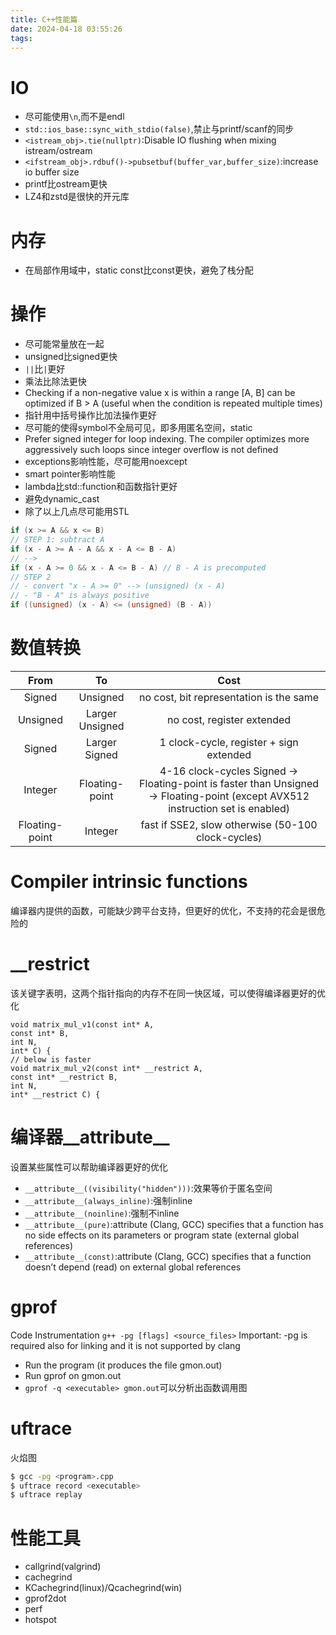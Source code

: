 ```yaml
---
title: C++性能篇
date: 2024-04-18 03:55:26
tags:
---
```


# IO
- 尽可能使用`\n`,而不是endl
- `std::ios_base::sync_with_stdio(false)`,禁止与printf/scanf的同步
- `<istream_obj>.tie(nullptr)`:Disable IO flushing when mixing istream/ostream
- `<ifstream_obj>.rdbuf()->pubsetbuf(buffer_var,buffer_size)`:increase io buffer size
- printf比ostream更快
- LZ4和zstd是很快的开元库 
# 内存
- 在局部作用域中，static const比const更快，避免了栈分配
# 操作
- 尽可能常量放在一起
- unsigned比signed更快
- `||`比`|`更好
- 乘法比除法更快
- Checking if a non-negative value x is within a range [A, B] can be optimized if B > A (useful when the condition is repeated multiple times)
- 指针用中括号操作比加法操作更好
- 尽可能的使得symbol不全局可见，即多用匿名空间，static
- Prefer signed integer for loop indexing. The compiler optimizes more aggressively such loops since integer overflow is not defined
- exceptions影响性能，尽可能用noexcept
- smart pointer影响性能
- lambda比std::function和函数指针更好
- 避免dynamic_cast
- 除了以上几点尽可能用STL
```C++
if (x >= A && x <= B)
// STEP 1: subtract A
if (x - A >= A - A && x - A <= B - A)
// -->
if (x - A >= 0 && x - A <= B - A) // B - A is precomputed
// STEP 2
// - convert "x - A >= 0" --> (unsigned) (x - A)
// - "B - A" is always positive
if ((unsigned) (x - A) <= (unsigned) (B - A))
```
# 数值转换
|From|To|Cost|
|:-:|:-:|:-:|
|Signed|Unsigned|no cost, bit representation is the same|
|Unsigned|Larger Unsigned|no cost, register extended|
|Signed|Larger Signed|1 clock-cycle, register + sign extended|
|Integer|Floating-point|4-16 clock-cycles Signed → Floating-point is faster than Unsigned → Floating-point (except AVX512 instruction set is enabled)|
|Floating-point|Integer|fast if SSE2, slow otherwise (50-100 clock-cycles)|
# Compiler intrinsic functions
编译器内提供的函数，可能缺少跨平台支持，但更好的优化，不支持的花会是很危险的
# __restrict
该关键字表明，这两个指针指向的内存不在同一快区域，可以使得编译器更好的优化
```
void matrix_mul_v1(const int* A,
const int* B,
int N,
int* C) {
// below is faster
void matrix_mul_v2(const int* __restrict A,
const int* __restrict B,
int N,
int* __restrict C) {
```
# 编译器__attribute__
设置某些属性可以帮助编译器更好的优化
- `__attribute__((visibility("hidden")))`:效果等价于匿名空间
- `__attribute__(always_inline)`:强制inline
- `__attribute__(noinline)`:强制不inline
- `__attribute__(pure)`:attribute (Clang, GCC) specifies that a function has no side effects on its parameters or program state (external global references)
- `__attribute__(const)`:attribute (Clang, GCC) specifies that a function doesn’t depend (read) on external global references
# gprof
Code Instrumentation
`g++ -pg [flags] <source_files>`
Important: -pg is required also for linking and it is not supported by clang
- Run the program (it produces the file gmon.out)
- Run gprof on gmon.out
- `gprof -q <executable> gmon.out`可以分析出函数调用图
# uftrace
火焰图
```bash
$ gcc -pg <program>.cpp
$ uftrace record <executable>
$ uftrace replay
```
# 性能工具
- callgrind(valgrind)
- cachegrind
- KCachegrind(linux)/Qcachegrind(win)
- gprof2dot
- perf
- hotspot
